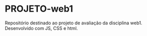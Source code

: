 # PROJETO-web1
Repositório destinado ao projeto de avaliação da disciplina web1. Desenvolvido com JS, CSS e html.
